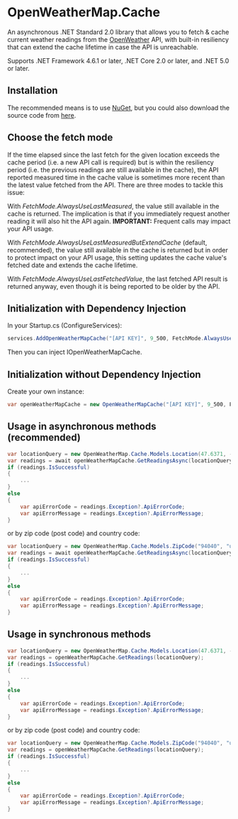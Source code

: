 # OpenWeatherMap.Cache
An asynchronous .NET Standard 2.0 library that allows you to fetch & cache current weather readings from the [OpenWeather](https://openweathermap.org/) API, with built-in resiliency that can extend the cache lifetime in case the API is unreachable.

Supports .NET Framework 4.6.1 or later, .NET Core 2.0 or later, and .NET 5.0 or later.

## Installation
The recommended means is to use [NuGet](https://www.nuget.org/packages/OpenWeatherMap.Cache), but you could also download the source code from [here](https://github.com/MarkCiliaVincenti/OpenWeatherMap.Cache/releases).

## Choose the fetch mode
If the time elapsed since the last fetch for the given location exceeds the cache period (i.e. a new API call is required) but is within the resiliency period (i.e. the previous readings are still available in the cache), the API reported measured time in the cache value is sometimes more recent than the latest value fetched from the API. There are three modes to tackle this issue:

With *FetchMode.AlwaysUseLastMeasured*, the value still available in the cache is returned. The implication is that if you immediately request another reading it will also hit the API again. **IMPORTANT:** Frequent calls may impact your API usage.

With *FetchMode.AlwaysUseLastMeasuredButExtendCache* (default, recommended), the value still available in the cache is returned but in order to protect impact on your API usage, this setting updates the cache value's fetched date and extends the cache lifetime.

With *FetchMode.AlwaysUseLastFetchedValue*, the last fetched API result is returned anyway, even though it is being reported to be older by the API.

## Initialization with Dependency Injection
In your Startup.cs (ConfigureServices):
```csharp
services.AddOpenWeatherMapCache("[API KEY]", 9_500, FetchMode.AlwaysUseLastMeasuredButExtendCache, 300_000);
```

Then you can inject IOpenWeatherMapCache.

## Initialization without Dependency Injection
Create your own instance:
```csharp
var openWeatherMapCache = new OpenWeatherMapCache("[API KEY]", 9_500, FetchMode.AlwaysUseLastMeasuredButExtendCache, 300_000);
```

## Usage in asynchronous methods (recommended)
```csharp
var locationQuery = new OpenWeatherMap.Cache.Models.Location(47.6371, -122.1237);
var readings = await openWeatherMapCache.GetReadingsAsync(locationQuery);
if (readings.IsSuccessful)
{
	...
}
else
{
	var apiErrorCode = readings.Exception?.ApiErrorCode;
	var apiErrorMessage = readings.Exception?.ApiErrorMessage;
}
```

or by zip code (post code) and country code:
```csharp
var locationQuery = new OpenWeatherMap.Cache.Models.ZipCode("94040", "us");
var readings = await openWeatherMapCache.GetReadingsAsync(locationQuery);
if (readings.IsSuccessful)
{
	...
}
else
{
	var apiErrorCode = readings.Exception?.ApiErrorCode;
	var apiErrorMessage = readings.Exception?.ApiErrorMessage;
}
```

## Usage in synchronous methods
```csharp
var locationQuery = new OpenWeatherMap.Cache.Models.Location(47.6371, -122.1237);
var readings = openWeatherMapCache.GetReadings(locationQuery);
if (readings.IsSuccessful)
{
	...
}
else
{
	var apiErrorCode = readings.Exception?.ApiErrorCode;
	var apiErrorMessage = readings.Exception?.ApiErrorMessage;
}
```

or by zip code (post code) and country code:
```csharp
var locationQuery = new OpenWeatherMap.Cache.Models.ZipCode("94040", "us");
var readings = openWeatherMapCache.GetReadings(locationQuery);
if (readings.IsSuccessful)
{
	...
}
else
{
	var apiErrorCode = readings.Exception?.ApiErrorCode;
	var apiErrorMessage = readings.Exception?.ApiErrorMessage;
}
```
